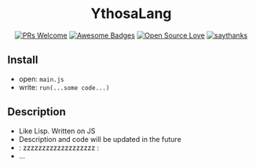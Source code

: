 <h1 align="center">YthosaLang</h1>
<div align="center">
  
[![PRs Welcome](https://img.shields.io/badge/PRs-welcome-brightgreen.svg?style=flat-square)](http://makeapullrequest.com)
[![Awesome Badges](https://img.shields.io/badge/badges-awesome-green.svg)](https://github.com/ythosa)
[![Open Source Love](https://badges.frapsoft.com/os/v1/open-source.png?v=103)](https://github.com/ellerbrock/open-source-badges/)
[![saythanks](https://img.shields.io/badge/say-thanks-ff69b4.svg)](https://vk.com/ythosa)
    
</div>

## Install
-   open: `main.js`
-   write: `run(...some code...)`

## Description
-    Like Lisp. Written on JS
-    Description and code will be updated in the future
-    : zzzzzzzzzzzzzzzzzzz :
-    ...
